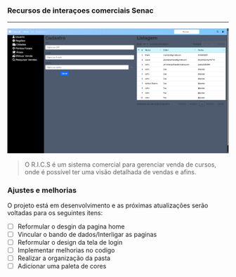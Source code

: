 ### Recursos de interaçoes comerciais Senac
---

<img src="imagem.png" alt="Exemplo imagem">

> O R.I.C.S é um sistema comercial para gerenciar venda de cursos, onde é possível ter uma visão detalhada de vendas e afins.
### Ajustes e melhorias

O projeto está em desenvolvimento e as próximas atualizações serão voltadas para os seguintes itens:

- [ ] Reformular o desgin da pagina home
- [ ] Vincular o bando de dados/Interligar as paginas
- [ ] Reformular o design da tela de login
- [ ] Implementar melhorias no codigo
- [ ] Realizar a organização da pasta
- [ ] Adicionar uma paleta de cores
